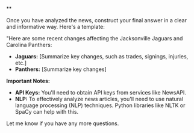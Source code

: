 **

Once you have analyzed the news, construct your final answer in a clear and informative way. Here's a template:

"Here are some recent changes affecting the Jacksonville Jaguars and Carolina Panthers:

* **Jaguars:** [Summarize key changes, such as trades, signings, injuries, etc.]
* **Panthers:** [Summarize key changes]



**Important Notes:**

*  **API Keys:** You'll need to obtain API keys from services like NewsAPI. 
* **NLP:** To effectively analyze news articles, you'll need to use natural language processing (NLP) techniques. Python libraries like NLTK or SpaCy can help with this.



Let me know if you have any more questions.